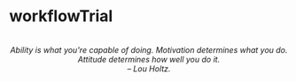 # workflowTrial
<!-- QUOTE:START -->
<p align="center"><br><i>Ability is what you're capable of doing. Motivation determines what you do. Attitude determines how well you do it.</i><br><i>– Lou Holtz.</i><br></p>
<!-- QUOTE:END -->

